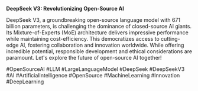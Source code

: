 **DeepSeek V3: Revolutionizing Open-Source AI**

DeepSeek V3, a groundbreaking open-source language model with 671 billion parameters, is challenging the dominance of closed-source AI giants.  Its Mixture-of-Experts (MoE) architecture delivers impressive performance while maintaining cost-efficiency. This democratizes access to cutting-edge AI, fostering collaboration and innovation worldwide.  While offering incredible potential, responsible development and ethical considerations are paramount.  Let's explore the future of open-source AI together!

#OpenSourceAI #LLM #LargeLanguageModel #DeepSeek #DeepSeekV3 #AI #ArtificialIntelligence #OpenSource #MachineLearning #Innovation #DeepLearning